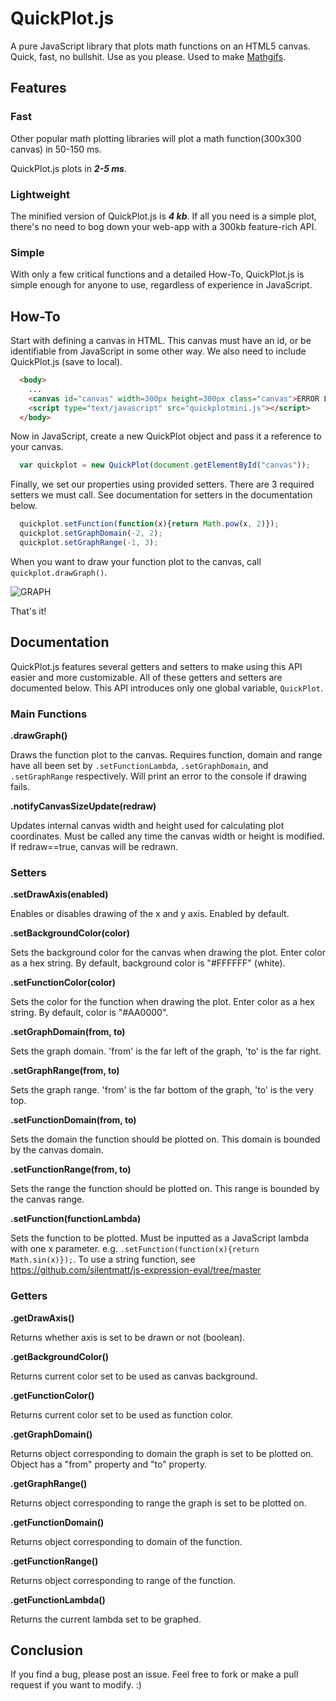 # QuickPlot.js
A pure JavaScript library that plots math functions on an HTML5 canvas. Quick, fast, no bullshit. Use as you please. Used to make [Mathgifs](http://nwoodthorpe.com/mathgif/).

## Features

### Fast
Other popular math plotting libraries will plot a math function(300x300 canvas) in 50-150 ms.

QuickPlot.js plots in **_2-5 ms_**. 

### Lightweight
The minified version of QuickPlot.js is **_4 kb_**. If all you need is a simple plot, there's no need to bog down your web-app with a 300kb feature-rich API.

### Simple
With only a few critical functions and a detailed How-To, QuickPlot.js is simple enough for anyone to use, regardless of experience in JavaScript.

## How-To
Start with defining a canvas in HTML. This canvas must have an id, or be identifiable from JavaScript in some other way. We also need to include QuickPlot.js (save to local).
```html
  <body>
    ...
    <canvas id="canvas" width=300px height=300px class="canvas">ERROR LOADING CANVAS</canvas>
    <script type="text/javascript" src="quickplotmini.js"></script>
  </body>
```
Now in JavaScript, create a new QuickPlot object and pass it a reference to your canvas.
```JavaScript
  var quickplot = new QuickPlot(document.getElementById("canvas"));
```
    
Finally, we set our properties using provided setters. There are 3 required setters we must call. See documentation for setters in the documentation below.
```JavaScript
  quickplot.setFunction(function(x){return Math.pow(x, 2)});
  quickplot.setGraphDomain(-2, 2);
  quickplot.setGraphRange(-1, 3);
```

When you want to draw your function plot to the canvas, call `quickplot.drawGraph()`.

![GRAPH](http://i.imgur.com/ylBP8Um.png)

That's it! 

## Documentation
QuickPlot.js features several getters and setters to make using this API easier and more customizable. All of these getters and setters are documented below. This API introduces only one global variable, `QuickPlot`.

### Main Functions
**.drawGraph()**
  
Draws the function plot to the canvas. Requires function, domain and range have all been set by `.setFunctionLambda`, `.setGraphDomain`, and `.setGraphRange` respectively. Will print an error to the console if drawing fails.

**.notifyCanvasSizeUpdate(redraw)**

Updates internal canvas width and height used for calculating plot coordinates. Must be called any time the canvas width or height is modified. If redraw==true, canvas will be redrawn.

### Setters
**.setDrawAxis(enabled)**

Enables or disables drawing of the x and y axis. Enabled by default.

**.setBackgroundColor(color)**

Sets the background color for the canvas when drawing the plot. Enter color as a hex string. By default, background color is "#FFFFFF" (white).

**.setFunctionColor(color)**

Sets the color for the function when drawing the plot. Enter color as a hex string. By default, color is "#AA0000".

**.setGraphDomain(from, to)**

Sets the graph domain. 'from' is the far left of the graph, 'to' is the far right.

**.setGraphRange(from, to)**

Sets the graph range. 'from' is the far bottom of the graph, 'to' is the very top.

**.setFunctionDomain(from, to)**

Sets the domain the function should be plotted on. This domain is bounded by the canvas domain.

**.setFunctionRange(from, to)**

Sets the range the function should be plotted on. This range is bounded by the canvas range.

**.setFunction(functionLambda)**

Sets the function to be plotted. Must be inputted as a JavaScript lambda with one x parameter. e.g. `.setFunction(function(x){return Math.sin(x)});`. To use a string function, see https://github.com/silentmatt/js-expression-eval/tree/master

### Getters

**.getDrawAxis()**

Returns whether axis is set to be drawn or not (boolean).

**.getBackgroundColor()**

Returns current color set to be used as canvas background.

**.getFunctionColor()**

Returns current color set to be used as function color.

**.getGraphDomain()**

Returns object corresponding to domain the graph is set to be plotted on. Object has a "from" property and "to" property.

**.getGraphRange()**

Returns object corresponding to range the graph is set to be plotted on. 

**.getFunctionDomain()**

Returns object corresponding to domain of the function. 

**.getFunctionRange()**

Returns object corresponding to range of the function.

**.getFunctionLambda()**

Returns the current lambda set to be graphed.

## Conclusion
If you find a bug, please post an issue. Feel free to fork or make a pull request if you want to modify. :)
